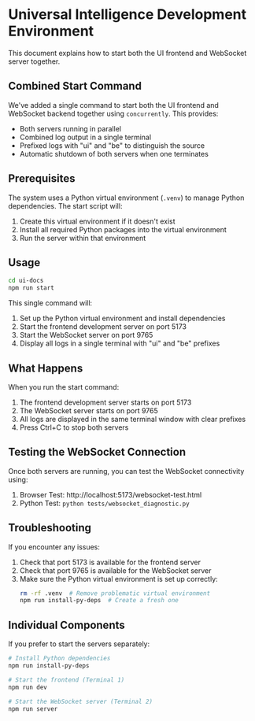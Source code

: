 # Universal Intelligence Development Environment

This document explains how to start both the UI frontend and WebSocket server together.

## Combined Start Command

We've added a single command to start both the UI frontend and WebSocket backend together using `concurrently`. This provides:

- Both servers running in parallel
- Combined log output in a single terminal
- Prefixed logs with "ui" and "be" to distinguish the source
- Automatic shutdown of both servers when one terminates

## Prerequisites

The system uses a Python virtual environment (`.venv`) to manage Python dependencies. The start script will:

1. Create this virtual environment if it doesn't exist
2. Install all required Python packages into the virtual environment
3. Run the server within that environment

## Usage

```bash
cd ui-docs
npm run start
```

This single command will:
1. Set up the Python virtual environment and install dependencies
2. Start the frontend development server on port 5173
3. Start the WebSocket server on port 9765
4. Display all logs in a single terminal with "ui" and "be" prefixes

## What Happens

When you run the start command:

1. The frontend development server starts on port 5173
2. The WebSocket server starts on port 9765
3. All logs are displayed in the same terminal window with clear prefixes
4. Press Ctrl+C to stop both servers

## Testing the WebSocket Connection

Once both servers are running, you can test the WebSocket connectivity using:

1. Browser Test: http://localhost:5173/websocket-test.html
2. Python Test: `python tests/websocket_diagnostic.py`

## Troubleshooting

If you encounter any issues:

1. Check that port 5173 is available for the frontend server
2. Check that port 9765 is available for the WebSocket server
3. Make sure the Python virtual environment is set up correctly:
   ```bash
   rm -rf .venv  # Remove problematic virtual environment
   npm run install-py-deps  # Create a fresh one
   ```

## Individual Components

If you prefer to start the servers separately:

```bash
# Install Python dependencies
npm run install-py-deps

# Start the frontend (Terminal 1)
npm run dev

# Start the WebSocket server (Terminal 2)
npm run server
```
